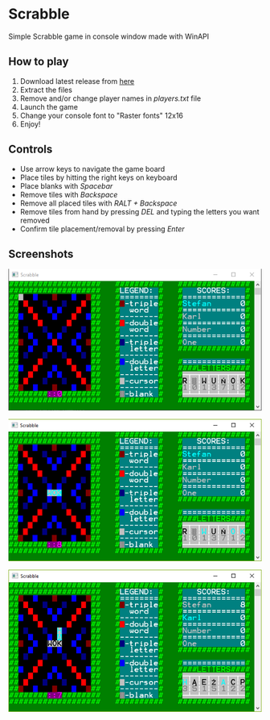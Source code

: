 # Scrabble
Simple Scrabble game in console window made with WinAPI

## How to play
1. Download latest release from [here](https://github.com/StylishTriangles/Scrabble/releases)
1. Extract the files
1. Remove and/or change player names in *players.txt* file
1. Launch the game
1. Change your console font to "Raster fonts" 12x16
1. Enjoy!

## Controls
* Use arrow keys to navigate the game board
* Place tiles by hitting the right keys on keyboard
* Place blanks with *Spacebar*
* Remove tiles with *Backspace*
* Remove all placed tiles with *RALT + Backspace*
* Remove tiles from hand by pressing *DEL* and typing the letters you want removed
* Confirm tile placement/removal by pressing *Enter*

## Screenshots
![begin](https://raw.githubusercontent.com/StylishTriangles/Scrabble/master/!README_DATA/start.png)

![placement](https://raw.githubusercontent.com/StylishTriangles/Scrabble/master/!README_DATA/placement.png)

![placement2](https://raw.githubusercontent.com/StylishTriangles/Scrabble/master/!README_DATA/placement2.png)